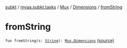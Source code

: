 [subkt](../../../index.md) / [myaa.subkt.tasks](../../index.md) / [Mux](../index.md) / [Dimensions](index.md) / [fromString](./from-string.md)

# fromString

`fun fromString(s: `[`String`](https://kotlinlang.org/api/latest/jvm/stdlib/kotlin/-string/index.html)`): `[`Mux.Dimensions`](index.md) [(source)](https://github.com/Myaamori/SubKt/blob/master/src/main/kotlin/myaa/subkt/tasks/muxtask.kt#L128)